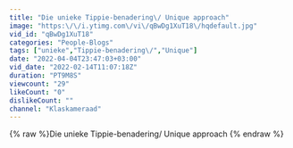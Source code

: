 ```yaml
---
title: "Die unieke Tippie-benadering\/ Unique approach"
image: "https:\/\/i.ytimg.com\/vi\/qBwDg1XuT18\/hqdefault.jpg"
vid_id: "qBwDg1XuT18"
categories: "People-Blogs"
tags: ["unieke","Tippie-benadering\/","Unique"]
date: "2022-04-04T23:47:03+03:00"
vid_date: "2022-02-14T11:07:18Z"
duration: "PT9M8S"
viewcount: "29"
likeCount: "0"
dislikeCount: ""
channel: "Klaskameraad"
---
```

{% raw %}Die unieke Tippie-benadering/ Unique approach {% endraw %}

